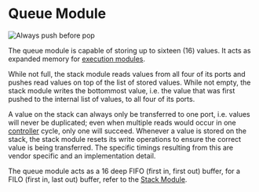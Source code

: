 # Queue Module

![Always push before pop](item:tis3d:module_queue)

The queue module is capable of storing up to sixteen (16) values. It acts as expanded memory for [execution modules](module_execution.md).

While not full, the stack module reads values from all four of its ports and pushes read values on top of the list of stored values. While not empty, the stack module writes the bottommost value, i.e. the value that was first pushed to the internal list of values, to all four of its ports.

A value on the stack can always only be transferred to one port, i.e. values will never be duplicated; even when multiple reads would occur in one [controller](../block/controller.md) cycle, only one will succeed. Whenever a value is stored on the stack, the stack module resets its write operations to ensure the correct value is being transferred. The specific timings resulting from this are vendor specific and an implementation detail.

The queue module acts as a 16 deep FIFO (first in, first out) buffer, for a FILO (first in, last out) buffer, refer to the [Stack Module](module_stack.md).
